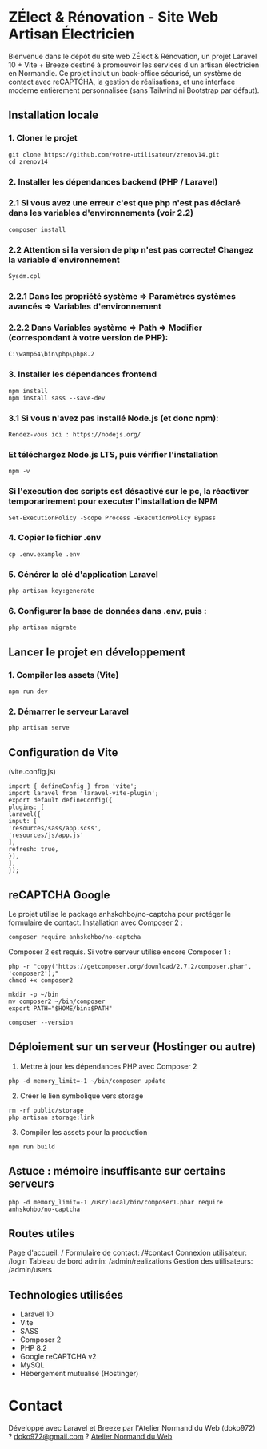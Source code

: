 # ZÉlect & Rénovation - Site Web Artisan Électricien

Bienvenue dans le dépôt du site web ZÉlect & Rénovation, un projet Laravel 10 + Vite + Breeze destiné à
promouvoir les services d'un artisan électricien en Normandie.
Ce projet inclut un back-office sécurisé, un système de contact avec reCAPTCHA, la gestion de réalisations,
et une interface moderne entièrement personnalisée (sans Tailwind ni Bootstrap par défaut).

## Installation locale
### 1. Cloner le projet
```
git clone https://github.com/votre-utilisateur/zrenov14.git
cd zrenov14
```
### 2. Installer les dépendances backend (PHP / Laravel)
### 2.1 Si vous avez une erreur c'est que php n'est pas déclaré dans les variables d'environnements (voir 2.2)
```
composer install
```
### 2.2 Attention si la version de php n'est pas correcte! Changez la variable d'environnement
```
Sysdm.cpl
```
### 2.2.1 Dans les propriété système => Paramètres systèmes avancés => Variables d'environnement
### 2.2.2 Dans Variables système => Path => Modifier (correspondant à votre version de PHP):
```
C:\wamp64\bin\php\php8.2
```
### 3. Installer les dépendances frontend
```
npm install
npm install sass --save-dev
```
### 3.1 Si vous n'avez pas installé Node.js (et donc npm):
```
Rendez-vous ici : https://nodejs.org/
```
### Et téléchargez Node.js LTS, puis vérifier l'installation
```
npm -v
```
### Si l'execution des scripts est désactivé sur le pc, la réactiver temporarirement pour executer l'installation de NPM
```
Set-ExecutionPolicy -Scope Process -ExecutionPolicy Bypass
```
### 4. Copier le fichier .env
```
cp .env.example .env
```
### 5. Générer la clé d'application Laravel
```
php artisan key:generate
```
### 6. Configurer la base de données dans .env, puis :
```
php artisan migrate
```
## Lancer le projet en développement
### 1. Compiler les assets (Vite)
```
npm run dev
```
### 2. Démarrer le serveur Laravel
```
php artisan serve
```
## Configuration de Vite
(vite.config.js)
```
import { defineConfig } from 'vite';
import laravel from 'laravel-vite-plugin';
export default defineConfig({
plugins: [
laravel({
input: [
'resources/sass/app.scss',
'resources/js/app.js'
],
refresh: true,
}),
],
});
```
## reCAPTCHA Google
Le projet utilise le package anhskohbo/no-captcha pour protéger le formulaire de contact.
Installation avec Composer 2 :
```
composer require anhskohbo/no-captcha
```
Composer 2 est requis. Si votre serveur utilise encore Composer 1 :
```
php -r "copy('https://getcomposer.org/download/2.7.2/composer.phar', 'composer2');"
chmod +x composer2
```
```
mkdir -p ~/bin
mv composer2 ~/bin/composer
export PATH="$HOME/bin:$PATH"
```
```
composer --version
```

## Déploiement sur un serveur (Hostinger ou autre)
1. Mettre à jour les dépendances PHP avec Composer 2
```
php -d memory_limit=-1 ~/bin/composer update
```
2. Créer le lien symbolique vers storage
```
rm -rf public/storage
php artisan storage:link
```
3. Compiler les assets pour la production
```
npm run build
```

## Astuce : mémoire insuffisante sur certains serveurs
```
php -d memory_limit=-1 /usr/local/bin/composer1.phar require anhskohbo/no-captcha
```
## Routes utiles
Page d'accueil: /
Formulaire de contact: /#contact
Connexion utilisateur: /login
Tableau de bord admin: /admin/realizations
Gestion des utilisateurs: /admin/users

## Technologies utilisées
- Laravel 10
- Vite
- SASS
- Composer 2
- PHP 8.2
- Google reCAPTCHA v2
- MySQL
- Hébergement mutualisé (Hostinger)


# Contact
Développé avec Laravel et Breeze par l'Atelier Normand du Web (doko972)
? doko972@gmail.com
? [Atelier Normand du Web](https://ateliernormandduweb.fr/)
